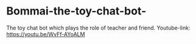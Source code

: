 # Bommai-the-toy-chat-bot-
The toy chat bot which plays the role of teacher and friend.
Youtube-link: https://youtu.be/WvFf-AYoALM

